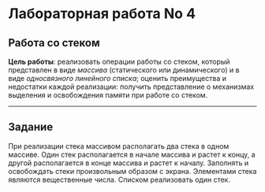 # Лабораторная работа No 4

## Работа со стеком

**Цель работы**: реализовать операции работы со стеком, который представлен в виде *массива* (статического или динамического) и в виде *односвязного линейного списка*; оценить преимущества и недостатки каждой реализации: получить представление о механизмах выделения и освобождения памяти при работе со стеком.

---

## Задание

При реализации стека массивом располагать два стека в одном массиве. Один стек располагается в начале массива и растет к концу, а другой располагается в конце массива и растет к началу. Заполнять и освобождать стеки произвольным образом с экрана. Элементами стека являются вещественные числа. Списком реализовать один стек.
